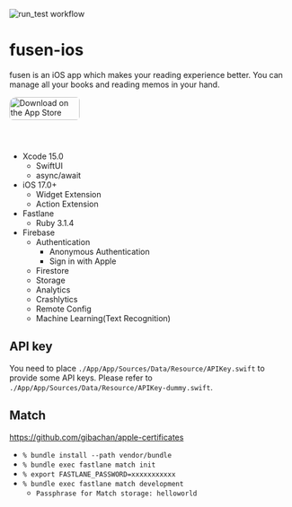 ![run_test workflow](https://github.com/gibachan/fusen-ios/actions/workflows/run_test.yml/badge.svg)

# fusen-ios

fusen is an iOS app which makes your reading experience better. You can manage all your books and reading memos in your hand.

<a href="https://apps.apple.com/jp/app/fusen/id1585547803?itsct=apps_box_badge&amp;itscg=30200" style="display: inline-block; overflow: hidden; border-radius: 13px; width: 250px; height: 83px;"><img src="https://tools.applemediaservices.com/api/badges/download-on-the-app-store/black/en-us?size=250x83&amp;releaseDate=1633132800&h=18a7bc87d5fa7f94138c81c0bc75a9fe" alt="Download on the App Store" style="border-radius: 6px; width: 125px; height: 41px;"></a>

- Xcode 15.0
    - SwiftUI
    - async/await
- iOS 17.0+
    - Widget Extension
    - Action Extension
- Fastlane
    - Ruby 3.1.4
- Firebase
    - Authentication
        - Anonymous Authentication
        - Sign in with Apple
    - Firestore
    - Storage
    - Analytics
    - Crashlytics
    - Remote Config
    - Machine Learning(Text Recognition)


## API key

You need to place `./App/App/Sources/Data/Resource/APIKey.swift` to provide some API keys.
Please refer to `./App/App/Sources/Data/Resource/APIKey-dummy.swift`.

## Match

https://github.com/gibachan/apple-certificates

- `% bundle install --path vendor/bundle`
- `% bundle exec fastlane match init`
- `% export FASTLANE_PASSWORD=xxxxxxxxxxx`
- `% bundle exec fastlane match development`
    - `Passphrase for Match storage: helloworld`